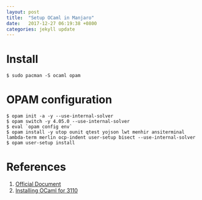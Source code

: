 ```yaml
---
layout: post
title:  "Setup OCaml in Manjaro"
date:   2017-12-27 06:19:38 +0800
categories: jekyll update
---
```


# Install

```
$ sudo pacman -S ocaml opam
```

# OPAM configuration

```
$ opam init -a -y --use-internal-solver
$ opam switch -y 4.05.0 --use-internal-solver
$ eval `opam config env`
$ opam install -y utop ounit qtest yojson lwt menhir ansiterminal lambda-term merlin ocp-indent user-setup bisect --use-internal-solver
$ opam user-setup install
```

# References
1. [Official Document](https://ocaml.org/docs/install.html#Arch-Linux)
2. [Installing OCaml for 3110](http://www.cs.cornell.edu/courses/cs3110/2017fa/install.html)
